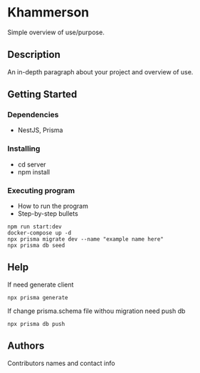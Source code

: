 # Khammerson

Simple overview of use/purpose.

## Description

An in-depth paragraph about your project and overview of use.

## Getting Started

### Dependencies

* NestJS, Prisma

### Installing

* cd server
* npm install

### Executing program

* How to run the program
* Step-by-step bullets
```
npm run start:dev
docker-compose up -d
npx prisma migrate dev --name "example name here"
npx prisma db seed

```

## Help

If need generate client 
```
npx prisma generate
```

If change prisma.schema file withou migration need push db
```
npx prisma db push
```

## Authors

Contributors names and contact info
